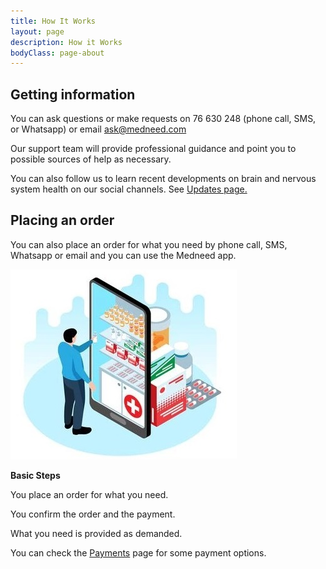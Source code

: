 ```yaml
---
title: How It Works
layout: page
description: How it Works
bodyClass: page-about
---
```


## Getting information

You can ask questions or make requests on 76 630 248 (phone call, SMS, or Whatsapp) or email ask@medneed.com

Our support team will provide professional guidance and point you to possible sources of help as necessary. 

You can also follow us to learn recent developments on brain and nervous system health on our social channels. See <a href="/services/updates" >Updates page.</a>

## Placing an order

You can also place an order for what you need by phone call, SMS, Whatsapp or email and you can use the Medneed app.

![Order on Medneed](/images/illustrations/med-online.jpg)

**Basic Steps**

You place an order for what you need.

You confirm the order and the payment.

What you need is provided as demanded.

You can check the <a href="/services/payments" >Payments</a> page for some payment options.